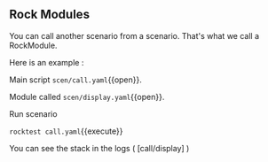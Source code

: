## Rock Modules

You can call another scenario from a scenario. That's what we call a RockModule.

Here is an example :

Main script
`scen/call.yaml`{{open}}.

Module called
`scen/display.yaml`{{open}}.

Run scenario

`rocktest call.yaml`{{execute}}

You can see the stack in the logs ( [call/display] )
